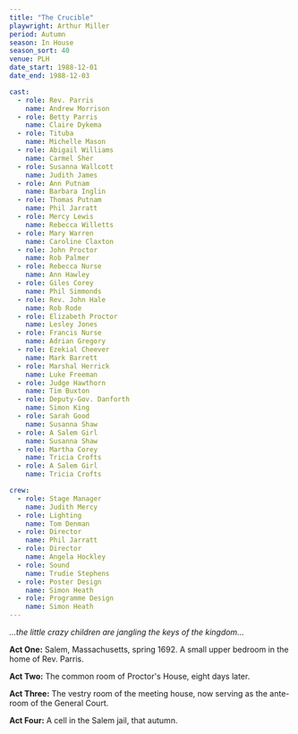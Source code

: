 ```yaml
---
title: "The Crucible"
playwright: Arthur Miller
period: Autumn
season: In House
season_sort: 40
venue: PLH
date_start: 1988-12-01
date_end: 1988-12-03

cast:
  - role: Rev. Parris
    name: Andrew Morrison
  - role: Betty Parris
    name: Claire Dykema
  - role: Tituba
    name: Michelle Mason
  - role: Abigail Williams
    name: Carmel Sher
  - role: Susanna Wallcott
    name: Judith James
  - role: Ann Putnam
    name: Barbara Inglin
  - role: Thomas Putnam
    name: Phil Jarratt
  - role: Mercy Lewis
    name: Rebecca Willetts
  - role: Mary Warren
    name: Caroline Claxton
  - role: John Proctor
    name: Rob Palmer
  - role: Rebecca Nurse
    name: Ann Hawley
  - role: Giles Corey
    name: Phil Simmonds
  - role: Rev. John Hale
    name: Rob Rode
  - role: Elizabeth Proctor
    name: Lesley Jones
  - role: Francis Nurse
    name: Adrian Gregory
  - role: Ezekial Cheever
    name: Mark Barrett
  - role: Marshal Herrick
    name: Luke Freeman
  - role: Judge Hawthorn
    name: Tim Buxton
  - role: Deputy-Gov. Danforth
    name: Simon King
  - role: Sarah Good
    name: Susanna Shaw
  - role: A Salem Girl
    name: Susanna Shaw
  - role: Martha Corey
    name: Tricia Crofts
  - role: A Salem Girl
    name: Tricia Crofts

crew:
  - role: Stage Manager
    name: Judith Mercy
  - role: Lighting
    name: Tom Denman
  - role: Director
    name: Phil Jarratt
  - role: Director
    name: Angela Hockley
  - role: Sound
    name: Trudie Stephens
  - role: Poster Design
    name: Simon Heath
  - role: Programme Design
    name: Simon Heath
---
```


_…the little crazy children are jangling the keys of the kingdom…_

**Act One:** Salem, Massachusetts, spring 1692. A small upper bedroom in the home of Rev. Parris.

**Act Two:** The common room of Proctor's House, eight days later.

**Act Three:** The vestry room of the meeting house, now serving as the ante-room of the General Court.

**Act Four:** A cell in the Salem jail, that autumn.
